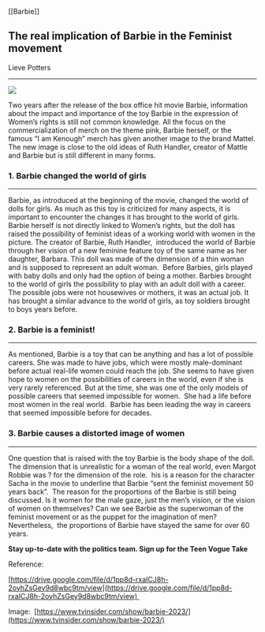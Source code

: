 [[Barbie]]


## The real implication of Barbie in the Feminist movement

Lieve Potters 

______________________________________________________________________________

![](https://lh7-rt.googleusercontent.com/docsz/AD_4nXfGBQp8cYbr_GEOaUKxvNXOlhRiFbUcPFwpM8wkf_9_Ip9SEyuMxKPAwG5xsj8PkOrujtl4_hmvUZEKyzrYh6f7-BS4cYol938BdcNwStXac30NtxqxWKhwqluOFsEY0hKp7QQl?key=SvZl0mIBTxD868ck07t4Kixh)

  

Two years after the release of the box office hit movie Barbie, information about the impact and importance of the toy Barbie in the expression of Women’s rights is still not common knowledge. All the focus on the commercialization of merch on the theme pink, Barbie herself, or the famous “I am Kenough” merch has given another image to the brand Mattel. The new image is close to the old ideas of Ruth Handler, creator of Mattle and Barbie but is still different in many forms. 

  
  

### 1. Barbie changed the world of girls

______________________________________________________________________________

  

Barbie, as introduced at the beginning of the movie, changed the world of dolls for girls. As much as this toy is criticized for many aspects, it is important to encounter the changes it has brought to the world of girls. Barbie herself is not directly linked to Women’s rights, but the doll has raised the possibility of feminist ideas of a working world with women in the picture. The creator of Barbie, Ruth Handler,  introduced the world of Barbie through her vision of a new feminine feature toy of the same name as her daughter, Barbara. This doll was made of the dimension of a thin woman and is supposed to represent an adult woman.  Before Barbies, girls played with baby dolls and only had the option of being a mother. Barbies brought to the world of girls the possibility to play with an adult doll with a career. The possible jobs were not housewives or mothers, it was an actual job. It has brought a similar advance to the world of girls, as toy soldiers brought to boys years before. 

  

### 2. Barbie is a feminist! 

______________________________________________________________________________

  

As mentioned, Barbie is a toy that can be anything and has a lot of possible careers. She was made to have jobs, which were mostly male-dominant before actual real-life women could reach the job. She seems to have given hope to women on the possibilities of careers in the world, even if she is very rarely referenced. But at the time, she was one of the only models of possible careers that seemed impossible for women.  She had a life before most women in the real world.  Barbie has been leading the way in careers that seemed impossible before for decades. 

  

### 3. Barbie causes a distorted image of women

______________________________________________________________________________

  

One question that is raised with the toy Barbie is the body shape of the doll. The dimension that is unrealistic for a woman of the real world, even Margot Robbie was ? for the dimension of the role.  his is a reason for the character Sacha in the movie to underline that Barbie “sent the feminist movement 50 years back”.  The reason for the proportions of the Barbie is still being discussed. Is it women for the male gaze, just the men’s vision, or the vision of women on themselves? Can we see Barbie as the superwoman of the feminist movement or as the puppet for the imagination of men? Nevertheless,  the proportions of Barbie have stayed the same for over 60 years. 

  

**Stay up-to-date with the politics team. Sign up for the Teen Vogue Take**


Reference:

[https://drive.google.com/file/d/1pp8d-rxaICJ8h-2oyhZsGey9d8wbc9tm/view](https://drive.google.com/file/d/1pp8d-rxaICJ8h-2oyhZsGey9d8wbc9tm/view) 

Image:  [https://www.tvinsider.com/show/barbie-2023/](https://www.tvinsider.com/show/barbie-2023/)